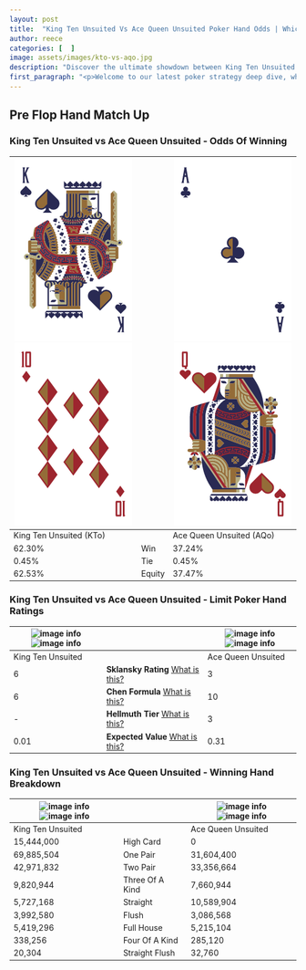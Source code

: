 ```yaml
---
layout: post
title:  "King Ten Unsuited Vs Ace Queen Unsuited Poker Hand Odds | Which Is The Better Hand In Poker? A Complete Guide"
author: reece
categories: [  ]
image: assets/images/kto-vs-aqo.jpg
description: "Discover the ultimate showdown between King Ten Unsuited and Ace Queen Unsuited in poker! Uncover the odds, strategies, and scenarios where one hand triumphs over the other. Get ready to up your poker game with this thrilling analysis."
first_paragraph: "<p>Welcome to our latest poker strategy deep dive, where we're pitting two distinct hands against each other in a high-stakes showdown: King Ten Unsuited vs Ace Queen Unsuited.</p><p>In the dynamic world of poker, every decision counts, and knowing which hand holds the upper hand is key to your success at the table.</p><p>In this article, we'll dissect these two hands, explore the scenarios where one dominates the other, and equip you with the knowledge to make strategic choices that can tip the odds in your favor.</p><p>Get ready to unravel the intriguing dynamics of these poker hands and elevate your game to new heights.</p>"
---
```




[comment]: # (sp0)

## Pre Flop Hand Match Up

<div class="table hand-ratings" markdown="1"> 



### King Ten Unsuited vs Ace Queen Unsuited - Odds Of Winning


    
| ![image info](assets/images/hand1/k.png) ![image info](assets/images/hand1/to.png) |  | ![image info](assets/images/hand2/a.png) ![image info](assets/images/hand2/qo.png) |
| -------- | -------- | -------- |
| King Ten Unsuited (KTo) |  | Ace Queen Unsuited (AQo) |
| 62.30% | Win | 37.24% |
| 0.45% | Tie | 0.45% |
| 62.53% | Equity | 37.47% |




[comment]: # (sp1)



### King Ten Unsuited vs Ace Queen Unsuited - Limit Poker Hand Ratings


    
| ![image info](https://www.riverpairs.com/assets/images/hand1/k.png) ![image info](https://www.riverpairs.com/assets/images/hand1/to.png) |  | ![image info](https://www.riverpairs.com/assets/images/hand2/a.png) ![image info](https://www.riverpairs.com/assets/images/hand2/qo.png) |
| -------- | -------- | -------- |
| King Ten Unsuited |  | Ace Queen Unsuited |
| 6 | **Sklansky Rating** [What is this?](/sklansky-rating-explained) | 3 |
| 6 | **Chen Formula** [What is this?](/chen-formula-explained) | 10 |
| - | **Hellmuth Tier** [What is this?](/Hellmuth-tier-explained) | 3 |
| 0.01 | **Expected Value** [What is this?](/expected-value-explained) | 0.31 |




[comment]: # (sp2)



### King Ten Unsuited vs Ace Queen Unsuited - Winning Hand Breakdown


    
| ![image info](https://www.riverpairs.com/assets/images/hand1/k.png) ![image info](https://www.riverpairs.com/assets/images/hand1/to.png) |  | ![image info](https://www.riverpairs.com/assets/images/hand2/a.png) ![image info](https://www.riverpairs.com/assets/images/hand2/qo.png) |
| -------- | -------- | -------- |
| King Ten Unsuited |  | Ace Queen Unsuited |
| 15,444,000 | High Card | 0 |
| 69,885,504 | One Pair | 31,604,400 |
| 42,971,832 | Two Pair | 33,356,664 |
| 9,820,944 | Three Of A Kind | 7,660,944 |
| 5,727,168 | Straight | 10,589,904 |
| 3,992,580 | Flush | 3,086,568 |
| 5,419,296 | Full House | 5,215,104 |
| 338,256 | Four Of A Kind | 285,120 |
| 20,304 | Straight Flush | 32,760 |




[comment]: # (sp3)



</div>

[comment]: # (sp4)



[comment]: # (sp5)

